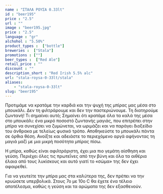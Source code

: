 ```yaml
---
name : "ΣΤΑΛΑ ΡΟΥΣΑ 0.33lt"
id : "beer195"
price : "2.5"
url : ""
image : "beer195.jpg"
price : "2.5"
language : "gr"
alchohol : "5.50%"
product_types :  ["bottle"]
breweries :  ["Stala"]
promotions : [""]
beer_types :  ["Red Ale"]
retail_price : ""
discount : ""
description_short : "Red Irish 5.5% alc"
url: "stala-roysa-0-33lt/stala"
aliases: 
    - "stala-roysa-0-33lt"
slug: "beer195"
---
```


Προτιμάμε να κρατάμε την καρδιά και την ψυχή της μπίρας μας μέσα στο μπουκάλι.
Δεν τη φιλτράρουμε και δεν την παστεριώνουμε. Τη διατηρούμε ζωντανή!
Τι σημαίνει αυτό; Σημαίνει ότι κρατάμε όλα τα καλά της μέσα στο μπουκάλι: ένα μικρό ποσοστό ζωντανής μαγιάς, που επιτρέπει στην μπίρα να συνεχίσει να ζυμώνεται, να ωριμάζει και να παράγει
διοξείδιο του άνθρακα με τελείως φυσικό τρόπο.
Αποθηκεύστε το μπουκάλι πάντα σε όρθια θέση. Ανοίξτε και αδειάστε το περιεχόμενο αργά αφήνοντας τη μαγιά μαζί με μια μικρή ποσότητα μπίρας πίσω.

Η μπίρα, καθώς είναι αφιλτράριστη, έχει μια πιο γεμάτη αίσθηση και γεύση. Περιέχει όλες τις πρωτεΐνες από την βύνη και όλα τα αιθέρια έλαια από τους λυκίσκους και αυτό γιατί το «σώμα» της δεν έχει αφαιρεθεί.

Για να γευτείτε την μπίρα μας στα καλύτερα της, δεν πρέπει να την κρυώσετε υπερβολικά. Στους 7ο με 10ο C θα έχετε ένα τέλειο αποτέλεσμα, καθώς η γεύση και τα αρώματα της δεν εξασθενούν.